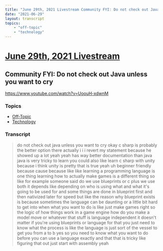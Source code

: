 ```yaml
---
title: "June 29th, 2021 Livestream Community FYI: Do not check out Java unless you want to cry"
date: "2021-06-29"
layout: transcript
topics:
    - "off-topic"
    - "technology"
---
```

# [June 29th, 2021 Livestream](../2021-06-29.md)
## Community FYI: Do not check out Java unless you want to cry
https://www.youtube.com/watch?v=UoouH-xdwnM

### Topics
* [Off-Topic](../topics/off-topic.md)
* [Technology](../topics/technology.md)

### Transcript

> do not check out java unless you want to cry okay c sharp is probably the better option there actually i i i revert my statement because he showed up a lot yeah yeah has way better documentation than java java is very tricky to learn you could also like learn c sharp with unity because i think unity is pretty that is true yeah uh beginner friendly because cause because like like learning a programming language is one thing learning how to actually make games is a different thing so like for example someone said do we use blueprints or c plus we use both it depends like depending on who is using what and what it's going to be used for and some things are done in blueprint first and then nativized later for speed but like the reason why blueprint exists is because sometimes the language can be daunting or a little bit hard to get into when what you want to do is like just make games right so the logic of how things work in a game engine how do you make a model move or whatever that stuff is language independent it doesn't matter if you're using blueprints or language for that you just need to know what the process is like the language is just sort of the vessel to get you from a to b yes so you need to know what you want to do before you can use a language exactly and that that is tricky like figuring that out just start with assembly yeah
